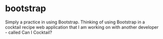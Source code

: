 # bootstrap
Simply a practice in using Bootstrap. 
Thinking of using Bootstrap in a cocktail recipe web application that I am working on with another developer - called Can I Cocktail?  
